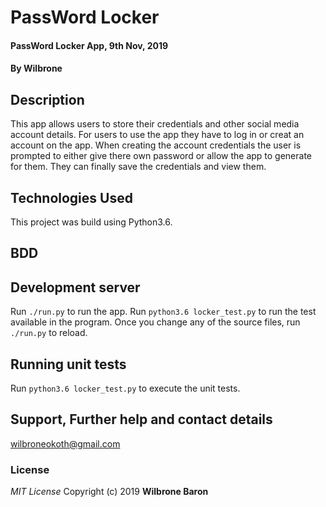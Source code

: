 # PassWord Locker

#### PassWord Locker App, 9th Nov, 2019
#### By **Wilbrone**
## Description
This app allows users to store their credentials and other social media account details. For users to use the app they have to log in 
or creat an account on the app. When creating the account credentials the user is prompted to either give there own password or allow the app to generate for them. They can finally save the credentials and view them.

## Technologies Used
This project was build using Python3.6.


## BDD



## Development server

Run `./run.py` to run the app. Run `python3.6 locker_test.py` to run the test available in the program. Once you change any of the source files, run `./run.py` to reload.


## Running unit tests

Run `python3.6 locker_test.py` to execute the unit tests.


## Support, Further help and contact details
wilbroneokoth@gmail.com

### License
*MIT License*
Copyright (c) 2019 **Wilbrone Baron**


